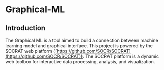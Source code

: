 # Graphical-ML
## Introduction
The Graphical ML is a tool aimed to build a connection between machine learning model and graphical interface. This project is powered by the SOCRAT web platform ([https://github.com/SOCR/SOCRAT](https://github.com/SOCR/SOCRAT)). The SOCRAT platform is a dynamic web toolbox for interactive data processing, analysis, and visualization.
